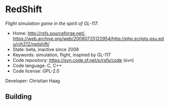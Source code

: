 # RedShift

_Flight simulation game in the spirit of GL-117._

- Home: http://rsfs.sourceforge.net/, https://web.archive.org/web/20080725122954/http://php.scripts.psu.edu/cjh212/redshift/
- State: beta, inactive since 2008
- Keywords: simulation, flight, inspired by GL-117
- Code repository: https://svn.code.sf.net/p/rsfs/code (svn)
- Code language: C, C++
- Code license: GPL-2.0

Developer: Christian Haag

## Building
